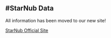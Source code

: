 #StarNub Data
-------------

All information has been moved to our new site!

[StarNub Official Site](http://www.StarNub.org)
